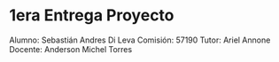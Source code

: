 # 1era Entrega Proyecto

Alumno: Sebastián Andres Di Leva
Comisión: 57190
Tutor: Ariel Annone
Docente: Anderson Michel Torres
